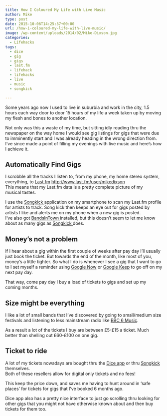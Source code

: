 ```yaml
---
title: How I Coloured My Life with Live Music
author: Mike
type: post
date: 2015-10-06T14:25:57+00:00
url: /how-i-coloured-my-life-with-live-music/
image: /wp-content/uploads/2014/02/Mike-Dixson.jpg
categories:
  - Lifehacks
tags:
  - dice
  - gig
  - gigs
  - last.fm
  - lifehack
  - lifehacks
  - live
  - music
  - songkick

---
```

Some years ago now I used to live in suburbia and work in the city, 1.5 hours each way door to door 15 hours of my life a week taken up by moving my flesh and bones to another location.

Not only was this a waste of my time, but sitting idly reading thru the newspaper on the way home I would see gig listings for gigs that were due to imminently start and I was already heading in the wrong direction from. I&#8217;ve since made a point of filling my evenings with live music and here&#8217;s how I achieve it.

## Automatically Find Gigs

I scrobble all the tracks I listen to, from my phone, my home stereo system, everything, to <a href="http://last.fm" target="_blank" rel="noopener">Last.fm</a> <a href="http://www.last.fm/user/mikedixson" target="_blank" rel="noopener">http://www.last.fm/user/mikedixson</a>  
This means that my Last.fm data is a pretty complete picture of my musical tastes.

I use the <a href="https://play.google.com/store/apps/details?id=com.songkick" target="_blank" rel="noopener">Songkick </a>application on my smartphone to scan my Last.fm profile for artists to track. Song kick then keeps an eye out for gigs posted by artists I like and alerts me on my phone when a new gig is posted.  
I&#8217;ve also got <a href="https://play.google.com/store/apps/details?id=com.bandsintown" target="_blank" rel="noopener">BandsInTown </a>installed, but this doesn&#8217;t seem to let me know about as many gigs as <a href="https://play.google.com/store/apps/details?id=com.songkick" target="_blank" rel="noopener">Songkick </a>does.

## Money&#8217;s not a problem

If I hear about a gig within the first couple of weeks after pay day I&#8217;ll usually just book the ticket. But towards the end of the month, like most of you, money&#8217;s a little tighter. So what I do is whenever I see a gig that I want to go to I set myself a reminder using <a href="https://www.google.co.uk/landing/now/" target="_blank" rel="noopener">Google Now</a> or <a href="https://keep.google.com/" target="_blank" rel="noopener">Google Keep</a> to go off on my next pay day.

That way, come pay day I buy a load of tickets to gigs and set up my coming months.

## Size might be everything

I like a lot of small bands that I&#8217;ve discovered by going to small/medium size festivals and listening to less mainstream radio like <a href="http://www.bbc.co.uk/6music" target="_blank" rel="noopener">BBC 6 Music</a>.

As a result a lot of the tickets I buy are between £5-£15 a ticket. Much better than shelling out £60-£100 on one gig.

## Ticket to ride

A lot of my tickets nowadays are bought thru the <a href="https://play.google.com/store/apps/details?id=fm.dice" target="_blank" rel="noopener">Dice app</a> or thru <a href="https://www.songkick.com/" target="_blank" rel="noopener">Songkick </a>themselves.  
Both of these resellers allow for digital only tickets and no fees!

This keep the price down, and saves me having to hunt around in &#8216;safe places&#8217; for tickets for gigs that I&#8217;ve booked 6 months ago.

Dice app also has a pretty nice interface to just go scrolling thru looking for other gigs that you might not have otherwise known about and then buy tickets for them too.
